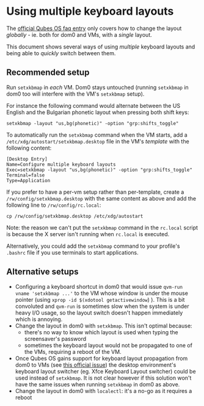 Using multiple keyboard layouts
===============================

The [official Qubes OS faq entry](https://www.qubes-os.org/faq/#my-keyboard-layout-settings-are-not-behaving-correctly-what-should-i-do) only covers how to change the layout *globally* - ie. both for dom0 and VMs, with a *single* layout.

This document shows several ways of using *multiple* keyboard layouts and being able to *quickly* switch between them.

Recommended setup
-----------------

Run `setxkbmap` in *each* VM. Dom0 stays untouched (running `setxkbmap` in dom0 too will interfere with the VM's `setxkbmap` setup).

For instance the following command would alternate between the US English and the Bulgarian phonetic layout when pressing both shift keys:

~~~
setxkbmap -layout "us,bg(phonetic)" -option "grp:shifts_toggle"
~~~

To automatically run the `setxkbmap` command when the VM starts, add a `/etc/xdg/autostart/setxkbmap.desktop` file in the VM's *template* with the following content:

~~~
[Desktop Entry]
Name=Configure multiple keyboard layouts
Exec=setxkbmap -layout "us,bg(phonetic)" -option "grp:shifts_toggle"
Terminal=false
Type=Application
~~~

If you prefer to have a per-vm setup rather than per-template, create a `/rw/config/setxkbmap.desktop` with the same content as above and add the following line to `/rw/config/rc.local`:

~~~
cp /rw/config/setxkbmap.desktop /etc/xdg/autostart
~~~

Note: the reason we can't put the `setxkbmap` command in the `rc.local` script is because the X server isn't running when `rc.local` is executed.

Alternatively, you could add the `setxkbmap` command to your profile's `.bashrc` file if you use terminals to start applications.


Alternative setups
------------------

- Configuring a keyboard shortcut in dom0 that would issue `qvm-run vname 'setxkbmap ...'` to the VM whose window is under the mouse pointer (using `xprop -id $(xdotool getactivewindow`) ). This is a bit convoluted and `qvm-run` is sometimes slow when the system is under heavy I/O usage, so the layout switch doesn't happen immediately which is annoying.
- Change the layout in dom0 with `setxkbmap`. This isn't optimal because:
    - there's no way to know which layout is used when typing the screensaver's password
    - sometimes the keyboard layout would not be propagated to one of the VMs, requiring a reboot of the VM. 
- Once Qubes OS gains support for keyboard layout propagation from dom0 to VMs (see [this official issue](https://github.com/QubesOS/qubes-issues/issues/1396)) the desktop environment's keyboard layout switcher (eg. Xfce Keyboard Layout switcher) could be used instead of `setxkbmap`.  It is not clear however if this solution won't have the same issues when running `setxkbmap` in dom0 as above.
- Change the layout in dom0 with `localectl`: it's a no-go as it requires a reboot

